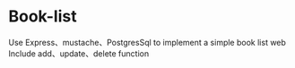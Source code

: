 # Book-list

Use Express、mustache、PostgresSql to implement a simple book list web
Include add、update、delete function
